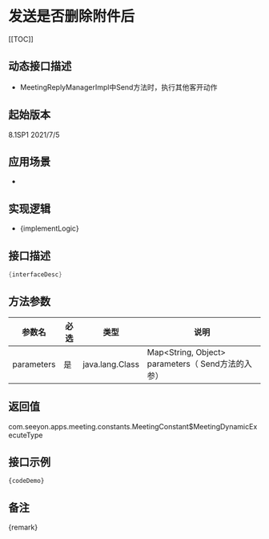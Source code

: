 # 发送是否删除附件后 

[[TOC]]

## 动态接口描述

- MeetingReplyManagerImpl中Send方法时，执行其他客开动作

## 起始版本
8.1SP1
2021/7/5

## 应用场景
- 

## 实现逻辑
- {implementLogic}

## 接口描述
```java
{interfaceDesc}
```
## 方法参数
 参数名 | 必选 | 类型 | 说明 
--- |---|--- |--- 
parameters|是|java.lang.Class|Map<String, Object> parameters（ Send方法的入参）


## 返回值
com.seeyon.apps.meeting.constants.MeetingConstant$MeetingDynamicExecuteType


## 接口示例
```
{codeDemo}
```

## 备注
{remark}
